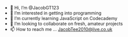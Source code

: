 - 👋 Hi, I’m @JacobGT123
- 👀 I’m interested in getting into programming
- 🌱 I’m currently learning JavaScript on Codecademy
- 💞️ I’m looking to collaborate on fresh, amateur projects
- 📫 How to reach me ... JacobTee2010@live.co.uk

<!---
JacobGT123/JacobGT123 is a ✨ special ✨ repository because its `README.md` (this file) appears on your GitHub profile.
You can click the Preview link to take a look at your changes.
--->
